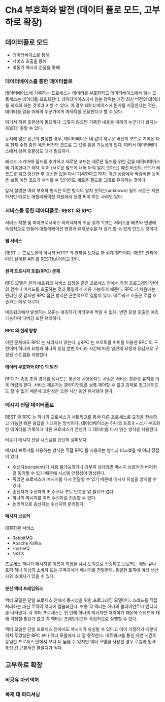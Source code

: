 # Ch4 부호화와 발전 (데이터 플로 모드, 고부하로 확장)

## 데이터플로 모드

- 데이터베이스를 통해
- 서비스 호출을 통해
- 비동기 메시지 전달을 통해

### 데이터베이스를 통한 데이터플로

데이터베이스에 기록하는 프로세스는 데이터를 부호화하고 데이터베이스에서 읽는 프로세스는 데이터를 복호화한다. 데이터베이스에서 읽는 행위는 가장 최신 버전의 데이터를 복호화 하는 것이라고 할 수 있다. 이 경우 데이터베이스에 뭔가를 저장한다는 것은, 데이터를 읽을 미래의 누군가에게 메세지를 전달한다고 할 수 있다.

여기서 하위 호환성이 필요하다. 그렇지 않으면 기록한 내용을 미래의 누군가가 읽지(=복호화) 못할 수 있다.

동시에 많은 접근이 발생할 경우, 데이터베이스 내 값이 새로운 버전의 코드로 기록된 다음 현재 수행 중인 예전 버전의 코드로 그 값을 읽을 가능성이 있다. 따라서 데이터베이스에서 상위 호환성도 대개 필요하다.

레코드 스키마에 필드를 추가하고 새로운 코드는 새로운 필드를 위한 값을 데이터베이스에 기록한다고 하자. 이어 (새로운 필드에 대해 아직 알지 못하는) 예전 버전의 코드가 레코드를 읽고 갱신한 후 갱신한 값을 다시 기록한다고 하자. 이런 상황에서 바람직한 동작은 보통 예전 코드가 해석할 수 없더라도 새로운 필드를 그대로 유지하는 것이다.

앞서 설명한 여러 부호화 형식은 이런 방식의 알지 못하는(unknown) 필드 보존은 지원하지만 때로는 애플리케이션 차원에서 신경 써야 하는 사례도 있다.

### 서비스를 통한 데이터플로: REST 와 RPC

서비스 지향 및 마이크로서비스 아키텍처의 핵심 설계 목표는 서비스를 배포와 변경에 독립적으로 만들어 애플리케이션 변경과 유지보수를 더 쉽게 할 수 있게 만드는 것이다.

#### 웹 서비스

REST 는 프로토콜이 아니라 HTTP 의 원칙을 토대로 한 설계 철학이다. REST 원칙에 따라 설계된 API 를 RESTful 이라고 한다.

#### 원격 프로시저 호출(RPC) 문제

RPC 모델은 원격 네트워크 서비스 요청을 같은 프로세스 안에서 특정 프로그래밍 언어의 함수나 메서드를 호출하는 것과 동일하게 사용 가능하게 해준다. RPC 가 처음에는 편리한 것 같지만 RPC 접근 방식은 근본적으로 결함이 있다. 네트워크 호출은 로컬 호출과는 매우 다르다.

네트워크에서 발생하는 오류는 예측하기 어려우며 막을 수 없다. 반면 로컬 호출은 예측 가능하며 디버깅 또한 유리하다.

#### RPC 의 현재 방향

이런 문제에도 RPC 는 사라지지 않는다. gRPC 는 프로토콜 버퍼를 이용한 RPC 의 구현이며 하나의 요청과 하나의 응답 뿐만 아니라 시간에 따른 일련의 요청과 응답으로 구성된 스트림을 지원한다.

#### 데이터 부호화와 RPC 의 발전

RPC 가 종종 조직 경계를 넘나드는 통신에 사용된다는 사실은 서비스 호환성 유지를 더욱 어렵게 한다. 서비스 제공자는 클라이언트를 보통 제어할 수 없고 강제로 업그레이드도 할 수 없기 때문에 호환성은 오랜 시간 동안 유지돼야 한다.

### 메시지 전달 데이터플로

REST 와 RPC 는 하나의 프로세스가 네트워크를 통해 다른 프로세스로 요청을 전송하고 가능한 빠른 응답을 기대하는 방식이다. 데이터베이스는 하나의 프로ㅔㅅ스가 부호화한 데이터를 기록하고 다른 프로세스가 언젠가 그 데이터를 다시 읽는 방식을 사용한다.

비동기 메시지 전달 시스템을 간단히 살펴보자.

메시지 브로커를 사용하는 방식은 직접 RPC 를 사용하는 방식과 비교했을 때 여러 장점이 있다.

- 수신자(recipient)가 사용 불가능하거나 과부하 상태라면 메시지 브로커가 버퍼처럼 동작할 수 있기 때문에 시스템 안정성이 향상된다.
- 죽었던 프로세스에 메시지를 다시 전달할 수 있기 때문에 메시지 유실을 방지할 수 있다.
- 송신자가 수신자의 IP 주소나 포트 번호를 알 필요가 없다.
- 하나의 메시지를 여러 수신자로 전송할 수 있다.
- 논리적으로 송신자는 수신자와 분리된다.

#### 메시지 브로커

대중화된 서비스

- RabbitMQ
- Apache Kafka
- HornetQ
- NATS

프로세스 하나가 메시지를 이름이 지정된 큐나 토픽으로 전송하고 브로커는 해당 큐나 토픽 하나 이상의 소비자 또는 구독자에게 메시지를 전달한다. 동일한 토픽에 여러 생산자와 소비자가 있을 수 있다.

#### 분산 액터 프레임워크

액터 모델은 단일 프로세스 안에서 동시성을 위한 프로그래밍 모델이다. 스레드를 직접 처리하는 대신 로직이 액터에 캡슐화된다. 보통 각 액터는 하나의 클라이언트나 엔티티를 나타낸다. 각 액터 프로세스는 한 번에 하나의 메시지만 처리하기 때문에 스레드에 대해 걱정할 필요가 없고 각 액터는 프레임워크와 독립적으로 실행할 수 있다.

액터 모델은 단일 프로세스 안에서도 메시지가 유실될 수 있다고 이미 가정하기 때문에 위치 투명성은 RPC 보다 액터 모델에서 더 잘 동작한다. 네트워크를 통한 지연 시간이 동일한 프로세스 안에서 보다 더 높을 수 있지만 액터 모델을 사용한 경우 로컬과 원격 통신 간 근본적인 불일치가 적다.

## 고부하로 확장

### 비공유 아키텍처

### 복제 대 파티셔닝

